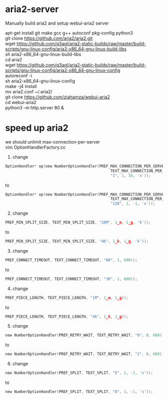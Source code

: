 # aria2-server
Manually build aria2 and setup webui-aria2 server

apt-get install git make gcc g++ autoconf pkg-config python3   
git clone https://github.com/aria2/aria2.git  
wget https://github.com/q3aql/aria2-static-builds/raw/master/build-scripts/gnu-linux-config/aria2-x86_64-gnu-linux-build-libs  
sh aria2-x86_64-gnu-linux-build-libs  
cd aria2  
wget https://github.com/q3aql/aria2-static-builds/raw/master/build-scripts/gnu-linux-config/aria2-x86_64-gnu-linux-config  
autoreconf -i  
sh aria2-x86_64-gnu-linux-config  
make -j4 install  
mv aria2.conf ~/.aria2/  
git clone https://github.com/ziahamza/webui-aria2  
cd webui-aria2  
python3 -m http.server 80 &  
# speed up aria2
we should unlimit max-connection-per-server  
vim OptionHandlerFactory.cc  
1. change  
```c
OptionHandler* op(new NumberOptionHandler(PREF_MAX_CONNECTION_PER_SERVER,
                                               TEXT_MAX_CONNECTION_PER_SERVER,
                                               "1", 1, 16, 'x'));
```
to  
```c
OptionHandler* op(new NumberOptionHandler(PREF_MAX_CONNECTION_PER_SERVER,
                                               TEXT_MAX_CONNECTION_PER_SERVER,
                                               "128", 1, -1, 'x'));
```
2. change  
```c
PREF_MIN_SPLIT_SIZE, TEXT_MIN_SPLIT_SIZE, "20M", 1_m, 1_g, 'k'));
```
to  
```c
PREF_MIN_SPLIT_SIZE, TEXT_MIN_SPLIT_SIZE, "4K", 1_k, 1_g, 'k'));
```
3. change  
```c
PREF_CONNECT_TIMEOUT, TEXT_CONNECT_TIMEOUT, "60", 1, 600));
```
to  
```c
PREF_CONNECT_TIMEOUT, TEXT_CONNECT_TIMEOUT, "30", 1, 600));
```
4. change   
```c
PREF_PIECE_LENGTH, TEXT_PIECE_LENGTH, "1M", 1_m, 1_g));
```
to  
```c
PREF_PIECE_LENGTH, TEXT_PIECE_LENGTH, "4k", 1_k, 1_g));
```
5. change  
```c
new NumberOptionHandler(PREF_RETRY_WAIT, TEXT_RETRY_WAIT, "0", 0, 600));
```
to  
```c
new NumberOptionHandler(PREF_RETRY_WAIT, TEXT_RETRY_WAIT, "2", 0, 600));
```  
6. change  
```c
new NumberOptionHandler(PREF_SPLIT, TEXT_SPLIT, "5", 1, -1, 's'));
```
to  
```c
new NumberOptionHandler(PREF_SPLIT, TEXT_SPLIT, "8", 1, -1, 's'));
```
